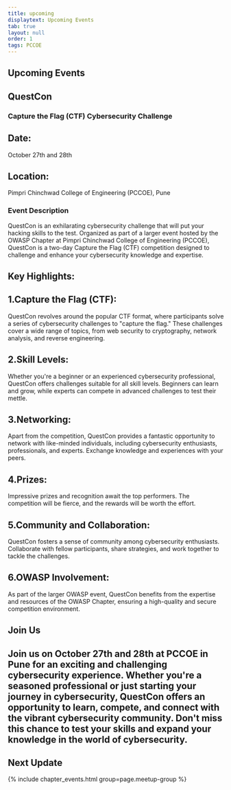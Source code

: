 ```yaml
---
title: upcoming
displaytext: Upcoming Events
tab: true
layout: null
order: 1
tags: PCCOE
---
```





## Upcoming Events

## QuestCon
### Capture the Flag (CTF) Cybersecurity Challenge

## Date:
  October 27th and 28th
## Location:
  Pimpri Chinchwad College of Engineering (PCCOE), Pune

### Event Description

QuestCon is an exhilarating cybersecurity challenge that will put your hacking skills to the test. Organized as part of a larger event hosted by the OWASP Chapter at Pimpri Chinchwad College of Engineering (PCCOE), QuestCon is a two-day Capture the Flag (CTF) competition designed to challenge and enhance your cybersecurity knowledge and expertise.

## Key Highlights:

## 1.Capture the Flag (CTF):
QuestCon revolves around the popular CTF format, where participants solve a series of cybersecurity challenges to "capture the flag." These challenges cover a wide range of topics, from web security to cryptography, network analysis, and reverse engineering.

## 2.Skill Levels:
Whether you're a beginner or an experienced cybersecurity professional, QuestCon offers challenges suitable for all skill levels. Beginners can learn and grow, while experts can compete in advanced challenges to test their mettle.

## 3.Networking:
Apart from the competition, QuestCon provides a fantastic opportunity to network with like-minded individuals, including cybersecurity enthusiasts, professionals, and experts. Exchange knowledge and experiences with your peers.

## 4.Prizes:
Impressive prizes and recognition await the top performers. The competition will be fierce, and the rewards will be worth the effort.

## 5.Community and Collaboration:
QuestCon fosters a sense of community among cybersecurity enthusiasts. Collaborate with fellow participants, share strategies, and work together to tackle the challenges.

## 6.OWASP Involvement:
As part of the larger OWASP event, QuestCon benefits from the expertise and resources of the OWASP Chapter, ensuring a high-quality and secure competition environment.


## Join Us
Join us on October 27th and 28th at PCCOE in Pune for an exciting and challenging cybersecurity experience. Whether you're a seasoned professional or just starting your journey in cybersecurity, QuestCon offers an opportunity to learn, compete, and connect with the vibrant cybersecurity community. Don't miss this chance to test your skills and expand your knowledge in the world of cybersecurity.
---
## Next Update
{% include chapter_events.html group=page.meetup-group %}





